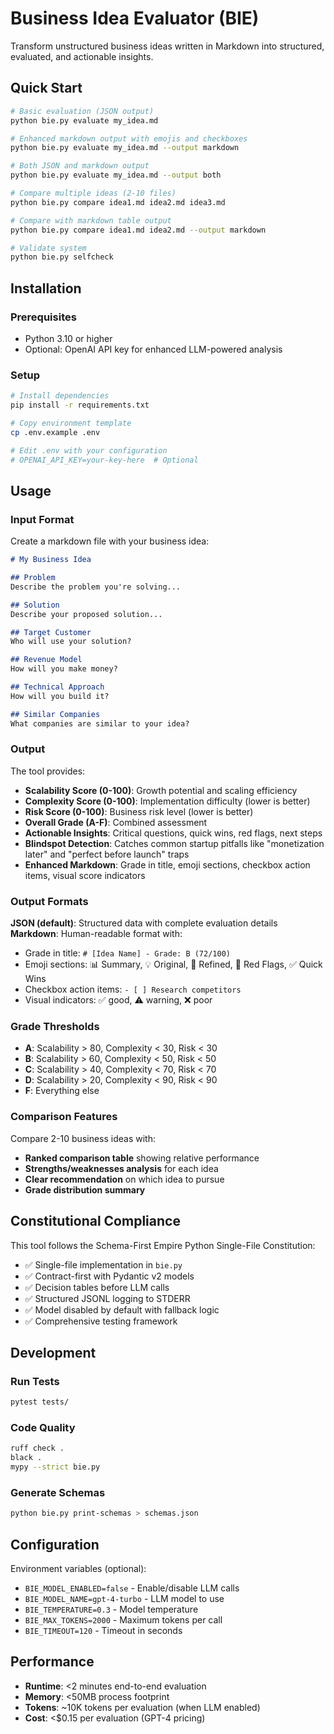 # Business Idea Evaluator (BIE)

Transform unstructured business ideas written in Markdown into structured, evaluated, and actionable insights.

## Quick Start

```bash
# Basic evaluation (JSON output)
python bie.py evaluate my_idea.md

# Enhanced markdown output with emojis and checkboxes
python bie.py evaluate my_idea.md --output markdown

# Both JSON and markdown output
python bie.py evaluate my_idea.md --output both

# Compare multiple ideas (2-10 files)
python bie.py compare idea1.md idea2.md idea3.md

# Compare with markdown table output
python bie.py compare idea1.md idea2.md --output markdown

# Validate system
python bie.py selfcheck
```

## Installation

### Prerequisites
- Python 3.10 or higher
- Optional: OpenAI API key for enhanced LLM-powered analysis

### Setup
```bash
# Install dependencies
pip install -r requirements.txt

# Copy environment template
cp .env.example .env

# Edit .env with your configuration
# OPENAI_API_KEY=your-key-here  # Optional
```

## Usage

### Input Format

Create a markdown file with your business idea:

```markdown
# My Business Idea

## Problem
Describe the problem you're solving...

## Solution
Describe your proposed solution...

## Target Customer
Who will use your solution?

## Revenue Model
How will you make money?

## Technical Approach
How will you build it?

## Similar Companies
What companies are similar to your idea?
```

### Output

The tool provides:
- **Scalability Score (0-100)**: Growth potential and scaling efficiency
- **Complexity Score (0-100)**: Implementation difficulty (lower is better)
- **Risk Score (0-100)**: Business risk level (lower is better)
- **Overall Grade (A-F)**: Combined assessment
- **Actionable Insights**: Critical questions, quick wins, red flags, next steps
- **Blindspot Detection**: Catches common startup pitfalls like "monetization later" and "perfect before launch" traps
- **Enhanced Markdown**: Grade in title, emoji sections, checkbox action items, visual score indicators

### Output Formats

**JSON (default)**: Structured data with complete evaluation details
**Markdown**: Human-readable format with:
- Grade in title: `# [Idea Name] - Grade: B (72/100)`
- Emoji sections: 📊 Summary, 💡 Original, 🎯 Refined, 🚨 Red Flags, ✅ Quick Wins
- Checkbox action items: `- [ ] Research competitors`
- Visual indicators: ✅ good, ⚠️ warning, ❌ poor

### Grade Thresholds
- **A**: Scalability > 80, Complexity < 30, Risk < 30
- **B**: Scalability > 60, Complexity < 50, Risk < 50
- **C**: Scalability > 40, Complexity < 70, Risk < 70
- **D**: Scalability > 20, Complexity < 90, Risk < 90
- **F**: Everything else

### Comparison Features

Compare 2-10 business ideas with:
- **Ranked comparison table** showing relative performance
- **Strengths/weaknesses analysis** for each idea
- **Clear recommendation** on which idea to pursue
- **Grade distribution summary**

## Constitutional Compliance

This tool follows the Schema-First Empire Python Single-File Constitution:
- ✅ Single-file implementation in `bie.py`
- ✅ Contract-first with Pydantic v2 models
- ✅ Decision tables before LLM calls
- ✅ Structured JSONL logging to STDERR
- ✅ Model disabled by default with fallback logic
- ✅ Comprehensive testing framework

## Development

### Run Tests
```bash
pytest tests/
```

### Code Quality
```bash
ruff check .
black .
mypy --strict bie.py
```

### Generate Schemas
```bash
python bie.py print-schemas > schemas.json
```

## Configuration

Environment variables (optional):
- `BIE_MODEL_ENABLED=false` - Enable/disable LLM calls
- `BIE_MODEL_NAME=gpt-4-turbo` - LLM model to use
- `BIE_TEMPERATURE=0.3` - Model temperature
- `BIE_MAX_TOKENS=2000` - Maximum tokens per call
- `BIE_TIMEOUT=120` - Timeout in seconds

## Performance

- **Runtime**: <2 minutes end-to-end evaluation
- **Memory**: <50MB process footprint
- **Tokens**: ~10K tokens per evaluation (when LLM enabled)
- **Cost**: <$0.15 per evaluation (GPT-4 pricing)